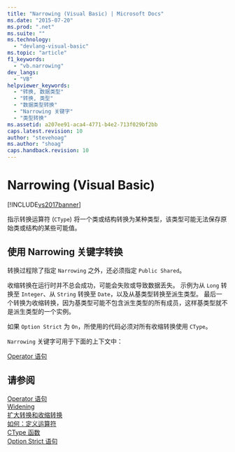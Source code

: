 ```yaml
---
title: "Narrowing (Visual Basic) | Microsoft Docs"
ms.date: "2015-07-20"
ms.prod: ".net"
ms.suite: ""
ms.technology: 
  - "devlang-visual-basic"
ms.topic: "article"
f1_keywords: 
  - "vb.narrowing"
dev_langs: 
  - "VB"
helpviewer_keywords: 
  - "转换, 数据类型"
  - "转换, 类型"
  - "数据类型转换"
  - "Narrowing 关键字"
  - "类型转换"
ms.assetid: a207ee91-aca4-4771-b4e2-713f029bf2bb
caps.latest.revision: 10
author: "stevehoag"
ms.author: "shoag"
caps.handback.revision: 10
---
```

# Narrowing (Visual Basic)
[!INCLUDE[vs2017banner](../../../visual-basic/includes/vs2017banner.md)]

指示转换运算符 \(`CType`\) 将一个类或结构转换为某种类型，该类型可能无法保存原始类或结构的某些可能值。  
  
## 使用 Narrowing 关键字转换  
 转换过程除了指定 `Narrowing` 之外，还必须指定 `Public Shared`。  
  
 收缩转换在运行时并不总会成功，可能会失败或导致数据丢失。  示例为从 `Long` 转换至 `Integer`、从 `String` 转换至 `Date`，以及从基类型转换至派生类型。  最后一个转换为收缩转换，因为基类型可能不包含派生类型的所有成员，这样基类型就不是派生类型的一个实例。  
  
 如果 `Option Strict` 为 `On`，所使用的代码必须对所有收缩转换使用 `CType`。  
  
 `Narrowing` 关键字可用于下面的上下文中：  
  
 [Operator 语句](../../../visual-basic/language-reference/statements/operator-statement.md)  
  
## 请参阅  
 [Operator 语句](../../../visual-basic/language-reference/statements/operator-statement.md)   
 [Widening](../../../visual-basic/language-reference/modifiers/widening.md)   
 [扩大转换和收缩转换](../../../visual-basic/programming-guide/language-features/data-types/widening-and-narrowing-conversions.md)   
 [如何：定义运算符](../../../visual-basic/programming-guide/language-features/procedures/how-to-define-an-operator.md)   
 [CType 函数](../../../visual-basic/language-reference/functions/ctype-function.md)   
 [Option Strict 语句](../../../visual-basic/language-reference/statements/option-strict-statement.md)